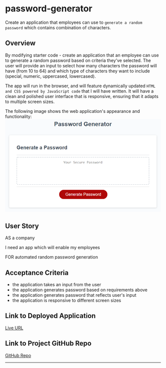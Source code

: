 # password-generator
Create an application that employees can use to `generate a random password` which contains combination of characters. 

## Overview

By modifying starter code - create an application that an employee can use to generate a random password based on criteria they’ve selected. The user will provide an input to select how many characters the password will have (from 10 to 64) and which type of characters they want to include (special, numeric, uppercased, lowercased). 

The app will run in the browser, and will feature dynamically updated `HTML and CSS powered by JavaScript code` that I will have written. It will have a clean and polished user interface that is responsive, ensuring that it adapts to multiple screen sizes.

The following image shows the web application's appearance and functionality:
![password generator demo](./assets/05-javascript-challenge-demo.png)

## User Story

AS a company

I need an app which will enable my employees

FOR automated random password generation 


## Acceptance Criteria

* the application takes an input from the user
* the application generates password based on requirements above
* the application generates password that reflects user's input 
* the application is responsive to different screen sizes

## Link to Deployed Application

[Live URL](https://ladycosy.github.io/password-generator/)

## Link to Project GitHub Repo

[GitHub Repo](https://github.com/ladycosy/password-generator.git)

---
